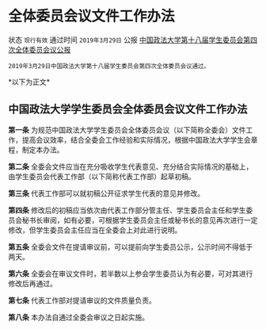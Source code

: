 # 全体委员会议文件工作办法

状态 `现行有效` 通过时间 `2019年3月29日` 公报 [中国政法大学第十八届学生委员会第四次全体委员会议公报](https://mp.weixin.qq.com/s/kWyydXUV8g-ZaOmtgnqbUg)

```text
2019年3月29日中国政法大学第十八届学生委员会第四次全体委员会议通过。
```

\*以下为正文\*

## 中国政法大学学生委员会全体委员会议文件工作办法

**第一条** 为规范中国政法大学学生委员会全体委员会议（以下简称全委会）文件工作，提高会议效率，结合全委会工作经验和实际情况，根据中国政法大学学生会章程，制定本办法。

**第二条** 全委会文件应当在充分吸收学生代表意见、充分结合实际情况的基础上，由学生委员会代表工作部（以下简称代表工作部）起草初稿。

**第三条** 代表工作部可以就初稿公开征求学生代表的意见并修改。

**第四条** 修改后的初稿应当依次由代表工作部分管主任、学生委员会主任和学生委员会秘书长审阅，如有必要，可根据学生委员会主任或秘书长的意见再次进行一定修改，但学生委员会主任应当在全委会上对此进行说明。

**第五条** 全委会文件在提请审议前，可以提前向学生委员公示，公示时间不得低于两天。

**第六条** 全委会在审议文件时，若半数以上参会学生委员认为有必要，可对其进行修改后再通过。

**第七条** 代表工作部对提请审议的文件质量负责。

**第八条** 本办法自通过全委会审议之日起实施。

